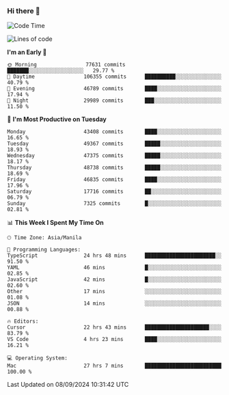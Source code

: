 ### Hi there 👋

<!--START_SECTION:waka-->
![Code Time](http://img.shields.io/badge/Code%20Time-5%2C520%20hrs%2047%20mins-blue)

![Lines of code](https://img.shields.io/badge/From%20Hello%20World%20I%27ve%20Written-117.4%20million%20lines%20of%20code-blue)

**I'm an Early 🐤** 

```text
🌞 Morning                77631 commits       ███████░░░░░░░░░░░░░░░░░░   29.77 % 
🌆 Daytime                106355 commits      ██████████░░░░░░░░░░░░░░░   40.79 % 
🌃 Evening                46789 commits       ████░░░░░░░░░░░░░░░░░░░░░   17.94 % 
🌙 Night                  29989 commits       ███░░░░░░░░░░░░░░░░░░░░░░   11.50 % 
```
📅 **I'm Most Productive on Tuesday** 

```text
Monday                   43408 commits       ████░░░░░░░░░░░░░░░░░░░░░   16.65 % 
Tuesday                  49367 commits       █████░░░░░░░░░░░░░░░░░░░░   18.93 % 
Wednesday                47375 commits       █████░░░░░░░░░░░░░░░░░░░░   18.17 % 
Thursday                 48738 commits       █████░░░░░░░░░░░░░░░░░░░░   18.69 % 
Friday                   46835 commits       ████░░░░░░░░░░░░░░░░░░░░░   17.96 % 
Saturday                 17716 commits       ██░░░░░░░░░░░░░░░░░░░░░░░   06.79 % 
Sunday                   7325 commits        █░░░░░░░░░░░░░░░░░░░░░░░░   02.81 % 
```


📊 **This Week I Spent My Time On** 

```text
🕑︎ Time Zone: Asia/Manila

💬 Programming Languages: 
TypeScript               24 hrs 48 mins      ███████████████████████░░   91.50 % 
YAML                     46 mins             █░░░░░░░░░░░░░░░░░░░░░░░░   02.85 % 
JavaScript               42 mins             █░░░░░░░░░░░░░░░░░░░░░░░░   02.60 % 
Other                    17 mins             ░░░░░░░░░░░░░░░░░░░░░░░░░   01.08 % 
JSON                     14 mins             ░░░░░░░░░░░░░░░░░░░░░░░░░   00.88 % 

🔥 Editors: 
Cursor                   22 hrs 43 mins      █████████████████████░░░░   83.79 % 
VS Code                  4 hrs 23 mins       ████░░░░░░░░░░░░░░░░░░░░░   16.21 % 

💻 Operating System: 
Mac                      27 hrs 7 mins       █████████████████████████   100.00 % 
```


 Last Updated on 08/09/2024 10:31:42 UTC
<!--END_SECTION:waka-->


<!--
**rad182/rad182** is a ✨ _special_ ✨ repository because its `README.md` (this file) appears on your GitHub profile.

Here are some ideas to get you started:

- 🔭 I’m currently working on ...
- 🌱 I’m currently learning ...
- 👯 I’m looking to collaborate on ...
- 🤔 I’m looking for help with ...
- 💬 Ask me about ...
- 📫 How to reach me: ...
- 😄 Pronouns: ...
- ⚡ Fun fact: ...
-->
